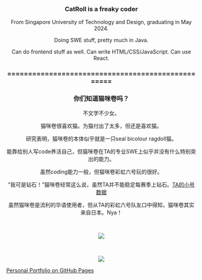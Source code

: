 <h3 align="center"> CatRoll is a freaky coder </h3>
<p align="center">
From Singapore University of Technology and Design, graduating in May 2024. 
</p>
<p align="center">
Doing SWE stuff, pretty much in Java.
</p>
<p align="center">
Can do frontend stuff as well. Can write HTML/CSS/JavaScript. Can use React.
</p>
<h3 align="center"> ================================================== </h3>

<h3 align="center"> 你们知道猫咪卷吗？ </h3>
<p align="center">
不文学不少女。
</p>
<p align="center">
猫咪卷很喜欢猫。为猫付出了太多，但还是喜欢猫。
</p>
<p align="center">
研究表明，猫咪卷的本体似乎就是一只seal bicolour ragdoll猫。
</p>
<p align="center">
能靠给别人写code养活自己，但猫咪卷在TA的专业SWE上似乎并没有什么特别突出的能力。
</p>
<p align="center">
虽然coding能力一般，但猫咪卷彩虹六号玩的很好。
</p>
<p align="center">
“我可是钻石！”猫咪卷经常这么说，虽然TA并不能稳定每赛季上钻石。<a href=https://r6.tracker.network/profile/pc/Abt>TA的小号数据</a>
</p>
<p align="center">
虽然猫咪卷是流利的华语使用者，但从TA的彩虹六号队友口中得知，猫咪卷其实来自日本。Nya！
</p>

<br/>

<p align="center">
<a href="https://github.com/ziniuguo/github-readme-stats">
  <img align="center" src="https://github-readme-stats.vercel.app/api/top-langs/?username=ziniuguo&hide=html,Jupyter%20Notebook&bg_color=60,5BCEFA,FFFFFF,F5A9B8&langs_count=5" />
</a>
</p>
<br/>
<p align="center">
<a href="https://github.com/ziniuguo/github-readme-stats">
  <img align="center" src="https://github-readme-stats.vercel.app/api?username=ziniuguo&count_private=true&include_all_commits=true&hide=contribs&bg_color=60,5BCEFA,FFFFFF,F5A9B8" />
</a>
</p>


[Personal Portfolio on GitHub Pages](https://ziniuguo.github.io)
